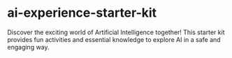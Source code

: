# ai-experience-starter-kit
 Discover the exciting world of Artificial Intelligence together! This starter kit provides fun activities and essential knowledge to explore AI in a safe and engaging way.
